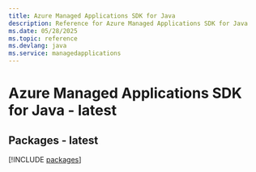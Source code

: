 ```yaml
---
title: Azure Managed Applications SDK for Java
description: Reference for Azure Managed Applications SDK for Java
ms.date: 05/28/2025
ms.topic: reference
ms.devlang: java
ms.service: managedapplications
---
```

# Azure Managed Applications SDK for Java - latest
## Packages - latest
[!INCLUDE [packages](managed-applications-index.md)]
